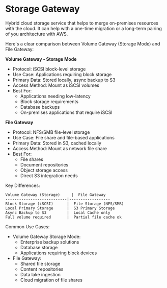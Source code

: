 # Storage Gateway

Hybrid cloud storage service that helps to merge on-premises resources with the cloud. It can help with a one-time migration or a long-term pairing of you architecture with AWS.



Here's a clear comparison between Volume Gateway (Storage Mode) and File Gateway:

**Volume Gateway - Storage Mode**

* Protocol: iSCSI block-level storage
* Use Case: Applications requiring block storage
* Primary Data: Stored locally, async backup to S3
* Access Method: Mount as iSCSI volumes
* Best For:
  * Applications needing low-latency
  * Block storage requirements
  * Database backups
  * On-premises applications that require iSCSI

**File Gateway**

* Protocol: NFS/SMB file-level storage
* Use Case: File share and file-based applications
* Primary Data: Stored in S3, cached locally
* Access Method: Mount as network file share
* Best For:
  * File shares
  * Document repositories
  * Object storage access
  * Direct S3 integration needs

Key Differences:

```
Volume Gateway (Storage)     |  File Gateway
---------------------------|------------------
Block Storage (iSCSI)      |  File Storage (NFS/SMB)
Local Primary Storage      |  S3 Primary Storage
Async Backup to S3         |  Local Cache only
Full volume required       |  Partial file cache ok
```

Common Use Cases:

* Volume Gateway Storage Mode:
  * Enterprise backup solutions
  * Database storage
  * Applications requiring block devices
* File Gateway:
  * Shared file storage
  * Content repositories
  * Data lake ingestion
  * Cloud migration of file shares

